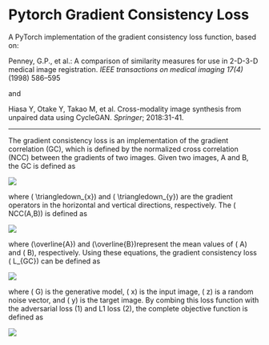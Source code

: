 # Pytorch Gradient Consistency Loss
A PyTorch implementation of the gradient consistency loss function, based on:

Penney, G.P., et al.: A comparison of similarity measures for use in 2-D-3-D medical image registration. _IEEE transactions on medical imaging 17(4)_ (1998) 586–595 

and 

Hiasa Y, Otake Y, Takao M, et al. Cross-modality image synthesis from unpaired data using CycleGAN. _Springer_; 2018:31-41.


****************************************************************************************************************************

The gradient consistency loss is an implementation of the gradient correlation (GC), which is defined by the normalized cross correlation (NCC) between the gradients of two images. Given two images, A and B, the GC is defined as

<img src="https://render.githubusercontent.com/render/math?math=GC\left(A,B\right) = \frac{1}{2}\{ NCC\left(\triangledown_{x}A, \triangledown_{x}B\right) + NCC\left(\triangledown_{y}A, \triangledown_{y}B\right)\">

where \( \triangledown_{x}\) and \( \triangledown_{y}\) are the gradient operators in the horizontal and vertical directions, respectively. The \( NCC(A,B)\) is defined as 

<img src="https://render.githubusercontent.com/render/math?math=NCC\left(A,B\right) = \frac{\sum_{(i,j)}^{}(A -\overline{A})(B -\overline{B})}{\sqrt{\sum_{(i,j)}^{}(A -\overline{A})^{2}}\sqrt{\sum_{(i,j)}^{}(B -\overline{B})^{2}}}">

where \(\overline{A}\) and \(\overline{B}\)represent the mean values of \( A\) and \( B\), respectively. Using these equations, the gradient consistency loss \( L_{GC}\) can be defined as

<img src="https://render.githubusercontent.com/render/math?math=L_{GC}\left(G\right) = \mathbb{E}_{x,y,z}[1 - GC\left(y,G\left(x,z\right)\right)]">

where \( G\) is the generative model, \( x\) is the input image, \( z\) is a random noise vector, and \( y\) is the target image. By combing this loss function with the adversarial loss (1) and L1 loss (2), the complete objective function is defined as 

<img src="https://render.githubusercontent.com/render/math?math=G^{\ast } = arg\min_{G}\max_{D} L_{adv} + \lambda_{L1} L_{L1} + \lambda_{GC} L_{GC}">
